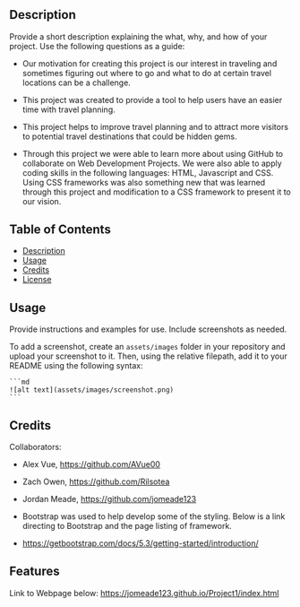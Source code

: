 # <Travel-Destinations>

## Description

Provide a short description explaining the what, why, and how of your project. Use the following questions as a guide:

- Our motivation for creating this project is our interest in traveling and sometimes figuring out where to go and what to do at certain travel locations can be a challenge.

- This project was created to provide a tool to help users have an easier time with travel planning.

- This project helps to improve travel planning and to attract more visitors to potential travel destinations that could be hidden gems.

- Through this project we were able to learn more about using GitHub to collaborate on Web Development Projects. We were also able to apply coding skills in the following languages: HTML, Javascript and CSS. Using CSS frameworks was also something new that was learned through this project and modification to a CSS framework to present it to our vision.

## Table of Contents


- [Description](#description)
- [Usage](#usage)
- [Credits](#credits)
- [License](#license)


## Usage

Provide instructions and examples for use. Include screenshots as needed.

To add a screenshot, create an `assets/images` folder in your repository and upload your screenshot to it. Then, using the relative filepath, add it to your README using the following syntax:

    ```md
    ![alt text](assets/images/screenshot.png)
    ```

## Credits

Collaborators:
- Alex Vue, https://github.com/AVue00
- Zach Owen, https://github.com/Rilsotea
- Jordan Meade, https://github.com/jomeade123

- Bootstrap was used to help develop some of the styling. Below is a link directing to Bootstrap and the page listing of framework.
- https://getbootstrap.com/docs/5.3/getting-started/introduction/

## Features

Link to Webpage below:
https://jomeade123.github.io/Project1/index.html
